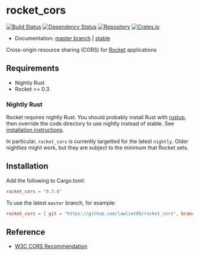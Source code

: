 # rocket_cors

[![Build Status](https://travis-ci.org/lawliet89/rocket_cors.svg)](https://travis-ci.org/lawliet89/rocket_cors)
[![Dependency Status](https://dependencyci.com/github/lawliet89/rocket_cors/badge)](https://dependencyci.com/github/lawliet89/rocket_cors)
[![Repository](https://img.shields.io/github/tag/lawliet89/rocket_cors.svg)](https://github.com/lawliet89/rocket_cors)
[![Crates.io](https://img.shields.io/crates/v/rocket_cors.svg)](https://crates.io/crates/rocket_cors)

- Documentation: [master branch](https://lawliet89.github.io/rocket_cors) | [stable](https://lawliet89.github.io/docs/rocket_cors/0.2.2/rocket_cors)

Cross-origin resource sharing (CORS) for [Rocket](https://rocket.rs/) applications

## Requirements

- Nightly Rust
- Rocket >= 0.3

### Nightly Rust

Rocket requires nightly Rust. You should probably install Rust with
[rustup](https://www.rustup.rs/), then override the code directory to use nightly instead of stable.
See
[installation instructions](https://rocket.rs/guide/getting-started/#installing-rust).

In particular, `rocket_cors` is currently targetted for the latest `nightly`. Older nightlies might
work, but they are subject to the minimum that Rocket sets.

## Installation

Add the following to Cargo.toml:

```toml
rocket_cors = "0.3.0"
```

To use the latest `master` branch, for example:

```toml
rocket_cors = { git = "https://github.com/lawliet89/rocket_cors", branch = "master" }
```

## Reference

- [W3C CORS Recommendation](https://www.w3.org/TR/cors/#resource-processing-model)
